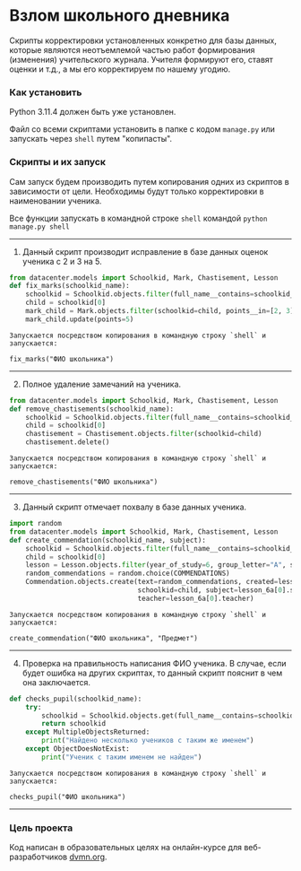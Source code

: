 # Взлом школьного дневника

Скрипты корректировки установленных конкретно для базы данных, которые являются неотъемлемой частью работ формирования (изменения) учительского журнала. 
Учителя формируют его, ставят оценки и т.д., а мы его корректируем по нашему угодию.

### Как установить

Python 3.11.4 должен быть уже установлен.

Файл со всеми скриптами установить в папке с кодом `manage.py` или запускать через `shell` путем "копипасты".

### Скрипты и их запуск 

Сам запуск будем производить путем копирования одних из скриптов в зависимости от цели. 
Необходимы будут только корректировки в наименовании ученика.


Все функции запускать в командной строке `shell`  командой `python manage.py shell`
***
1. Данный скрипт производит исправление в базе данных оценок ученика с 2 и 3 на 5.
``` Python
from datacenter.models import Schoolkid, Mark, Chastisement, Lesson
def fix_marks(schoolkid_name):
    schoolkid = Schoolkid.objects.filter(full_name__contains=schoolkid_name)
    child = schoolkid[0]
    mark_child = Mark.objects.filter(schoolkid=child, points__in=[2, 3])
    mark_child.update(points=5)
```
    Запускается посредством копирования в командную строку `shell` и запускается: 
```
fix_marks("ФИО школьника")
```
***
2. Полное удаление замечаний на ученика.
```Python
from datacenter.models import Schoolkid, Mark, Chastisement, Lesson
def remove_chastisements(schoolkid_name):
    schoolkid = Schoolkid.objects.filter(full_name__contains=schoolkid_name)
    child = schoolkid[0]
    chastisement = Chastisement.objects.filter(schoolkid=child)
    chastisement.delete()
```
    Запускается посредством копирования в командную строку `shell` и запускается: 
```
remove_chastisements("ФИО школьника")
```
***
3. Данный скрипт отмечает похвалу в базе данных ученика.
```Python
import random
from datacenter.models import Schoolkid, Mark, Chastisement, Lesson
def create_commendation(schoolkid_name, subject):
    schoolkid = Schoolkid.objects.filter(full_name__contains=schoolkid_name)
    child = schoolkid[0]
    lesson = Lesson.objects.filter(year_of_study=6, group_letter="А", subject__title=subject)
    random_commendations = random.choice(COMMENDATIONS)
    Commendation.objects.create(text=random_commendations, created=lesson[0].date,
                                schoolkid=child, subject=lesson_6a[0].subject,
                                teacher=lesson_6a[0].teacher)
```
    Запускается посредством копирования в командную строку `shell` и запускается: 
```
create_commendation("ФИО школьника", "Предмет")
```
***
4. Проверка на правильность написания ФИО ученика. В случае, если будет ошибка на других скриптах, то данный скрипт пояснит в чем она заключается.
```Python
def checks_pupil(schoolkid_name):
    try:
        schoolkid = Schoolkid.objects.get(full_name__contains=schoolkid_name)
        return schoolkid
    except MultipleObjectsReturned:
        print("Найдено несколько учеников с таким же именем")
    except ObjectDoesNotExist:
        print("Ученик с таким именем не найден")
```
    Запускается посредством копирования в командную строку `shell` и запускается: 
```
checks_pupil("ФИО школьника")
```
***
### Цель проекта
Код написан в образовательных целях на онлайн-курсе для веб-разработчиков [dvmn.org](https://dvmn.org/).